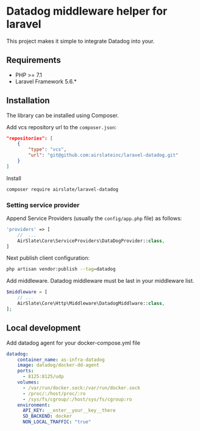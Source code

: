 # Datadog middleware helper for laravel 

This project makes it simple to integrate Datadog into your.

## Requirements

- PHP >= 7.1
- Laravel Framework 5.6.*

## Installation

The library can be installed using Composer.

Add vcs repository url to the `composer.json`:

```json
"repositories": [
    {
        "type": "vcs",
        "url": "git@github.com:airslateinc/laravel-datadog.git"
    }
]
```

Install

```bash
composer require airslate/laravel-datadog
```

### Setting service provider

Append Service Providers (usually the `config/app.php` file) as follows:

```php
'providers' => [
    //  ...
    AirSlate\Core\ServiceProviders\DataDogProvider::class,
]
```

Next publish client configuration:

```bash
php artisan vendor:publish --tag=datadog
```

Add middleware. Datadog middleware must be last in your middleware list.

```php
$middleware = [
    // ...
    AirSlate\Core\Http\Middleware\DatadogMiddlware::class,
];
```

## Local development
Add datadog agent for your docker-compose.yml file
```yaml
datadog:
    container_name: as-infra-datadog
    image: datadog/docker-dd-agent
    ports:
      - 8125:8125/udp
    volumes:
      - /var/run/docker.sock:/var/run/docker.sock
      - /proc/:/host/proc/:ro
      - /sys/fs/cgroup/:/host/sys/fs/cgroup:ro
    environment:
      API_KEY: __enter__your__key__there
      SD_BACKEND: docker
      NON_LOCAL_TRAFFIC: "true"
```
